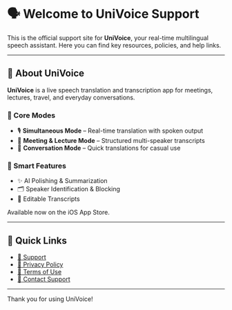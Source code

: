 # 🗣️ Welcome to UniVoice Support

This is the official support site for **UniVoice**, your real-time multilingual speech assistant. Here you can find key resources, policies, and help links.

---

## 📘 About UniVoice

**UniVoice** is a live speech translation and transcription app for meetings, lectures, travel, and everyday conversations.

### 🧩 Core Modes
- 🎙️ **Simultaneous Mode** – Real-time translation with spoken output
- 🏫 **Meeting & Lecture Mode** – Structured multi-speaker transcripts
- 💬 **Conversation Mode** – Quick translations for casual use

### 🧠 Smart Features
- ✨ AI Polishing & Summarization
- 🗂️ Speaker Identification & Blocking
- 📝 Editable Transcripts

Available now on the iOS App Store.

---

## 🔗 Quick Links
- [📄 Support](https://metziai.github.io/univoice_support/support)
- [🔐 Privacy Policy](https://metziai.github.io/univoice_support/privacy)
- [📄 Terms of Use](https://metziai.github.io/univoice_support/terms)
- [📧 Contact Support](mailto:metziai1981@gmail.com)

---

Thank you for using UniVoice!
